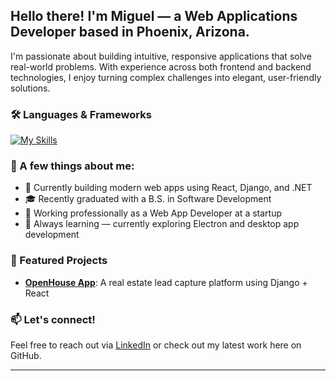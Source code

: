 ## Hello there! I'm Miguel — a Web Applications Developer based in Phoenix, Arizona.

I'm passionate about building intuitive, responsive applications that solve real-world problems. With experience across both frontend and backend technologies, I enjoy turning complex challenges into elegant, user-friendly solutions.

### 🛠️ Languages & Frameworks
[![My Skills](https://skillicons.dev/icons?i=react,js,cs,java,python,dotnet,redux)](https://skillicons.dev)

### 🌟 A few things about me:
- 🔧 Currently building modern web apps using React, Django, and .NET
- 🎓 Recently graduated with a B.S. in Software Development
- 💼 Working professionally as a Web App Developer at a startup
- 🧠 Always learning — currently exploring Electron and desktop app development

### 📁 Featured Projects
- [**OpenHouse App**](https://github.com/mgalleg93/OpenhouseApp): A real estate lead capture platform using Django + React

### 📫 Let's connect!
Feel free to reach out via [LinkedIn](https://www.linkedin.com/in/miguel-gallegos-002b48168/) or check out my latest work here on GitHub.

---
